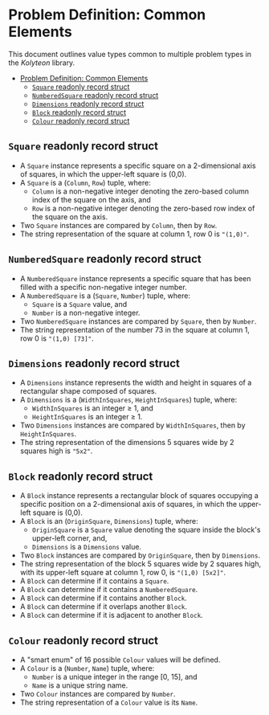 # Problem Definition: Common Elements

This document outlines value types common to multiple problem types in the *Kolyteon* library.

- [Problem Definition: Common Elements](#problem-definition-common-elements)
  - [`Square` readonly record struct](#square-readonly-record-struct)
  - [`NumberedSquare` readonly record struct](#numberedsquare-readonly-record-struct)
  - [`Dimensions` readonly record struct](#dimensions-readonly-record-struct)
  - [`Block` readonly record struct](#block-readonly-record-struct)
  - [`Colour` readonly record struct](#colour-readonly-record-struct)

## `Square` readonly record struct

- A `Square` instance represents a specific square on a 2-dimensional axis of squares, in which the upper-left square is (0,0).
- A `Square` is a (`Column`, `Row`) tuple, where:
  - `Column` is a non-negative integer denoting the zero-based column index of the square on the axis, and
  - `Row` is a non-negative integer denoting the zero-based row index of the square on the axis.
- Two `Square` instances are compared by `Column`, then by `Row`.
- The string representation of the square at column 1, row 0 is `"(1,0)"`.

## `NumberedSquare` readonly record struct

- A `NumberedSquare` instance represents a specific square that has been filled with a specific non-negative integer number.
- A `NumberedSquare` is a (`Square`, `Number`) tuple, where:
  - `Square` is a `Square` value, and
  - `Number` is a non-negative integer.
- Two `NumberedSquare` instances are compared by `Square`, then by `Number`.
- The string representation of the number 73 in the square at column 1, row 0 is `"(1,0) [73]"`.

## `Dimensions` readonly record struct

- A `Dimensions` instance represents the width and height in squares of a rectangular shape composed of squares.
- A `Dimensions` is a (`WidthInSquares`, `HeightInSquares`) tuple, where:
  - `WidthInSquares` is an integer &ge; 1, and
  - `HeightInSquares` is an integer &ge; 1.
- Two `Dimensions` instances are compared by `WidthInSquares`, then by `HeightInSquares`.
- The string representation of the dimensions 5 squares wide by 2 squares high is `"5x2"`.

## `Block` readonly record struct

- A `Block` instance represents a rectangular block of squares occupying a specific position on a 2-dimensional axis of squares, in which the upper-left square is (0,0).
- A `Block` is an (`OriginSquare`, `Dimensions`) tuple, where:
  - `OriginSquare` is a `Square` value denoting the square inside the block's upper-left corner, and,
  - `Dimensions` is a `Dimensions` value.
- Two `Block` instances are compared by `OriginSquare`, then by `Dimensions`.
- The string representation of the block 5 squares wide by 2 squares high, with its upper-left square at column 1, row 0, is `"(1,0) [5x2]"`.
- A `Block` can determine if it contains a `Square`.
- A `Block` can determine if it contains a `NumberedSquare`.
- A `Block` can determine if it contains another `Block`.
- A `Block` can determine if it overlaps another `Block`.
- A `Block` can determine if it is adjacent to another `Block`.

## `Colour` readonly record struct

- A "smart enum" of 16 possible `Colour` values will be defined.
- A `Colour` is a (`Number`, `Name`) tuple, where:
  - `Number` is a unique integer in the range [0, 15], and
  - `Name` is a unique string name.
- Two `Colour` instances are compared by `Number`.
- The string representation of a `Colour` value is its `Name`.
